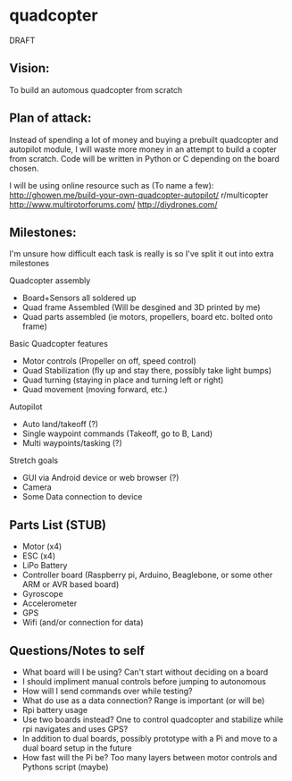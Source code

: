 quadcopter
==========

DRAFT

Vision:
-----
To build an automous quadcopter from scratch

Plan of attack:
----------------------------
Instead of spending a lot of money and buying a prebuilt quadcopter and autopilot module, I will waste more money in an attempt to build a copter from scratch. Code will be written in Python or C depending on the board chosen.

I will be using online resource such as (To name a few):
http://ghowen.me/build-your-own-quadcopter-autopilot/ 
r/multicopter
http://www.multirotorforums.com/
http://diydrones.com/

Milestones:
-----------
I'm unsure how difficult each task is really is so I've split it out into extra milestones

Quadcopter assembly
- Board+Sensors all soldered up
- Quad frame Assembled (Will be desgined and 3D printed by me)
- Quad parts assembled (ie motors, propellers, board etc. bolted onto frame)

Basic Quadcopter features
- Motor controls (Propeller on off, speed control)
- Quad Stabilization (fly up and stay there, possibly take light bumps)
- Quad turning (staying in place and turning left or right)
- Quad movement (moving forward, etc.)

Autopilot
- Auto land/takeoff (?)
- Single waypoint commands (Takeoff, go to B, Land)
- Multi waypoints/tasking (?)

Stretch goals
- GUI via Android device or web browser (?)
- Camera
- Some Data connection to device

Parts List (STUB)
----------------
- Motor (x4)
- ESC (x4)
- LiPo Battery
- Controller board (Raspberry pi, Arduino, Beaglebone, or some other ARM or AVR based board)
- Gyroscope
- Accelerometer
- GPS
- Wifi (and/or connection for data)

Questions/Notes to self
--------------------------
- What board will I be using? Can't start without deciding on a board
- I should impliment manual controls before jumping to autonomous
- How will I send commands over while testing?
- What do use as a data connection? Range is important (or will be)
- Rpi battery usage
- Use two boards instead? One to control quadcopter and stabilize while rpi navigates and uses GPS? 
- In addition to dual boards, possibly prototype with a Pi and move to a dual board setup in the future
- How fast will the Pi be? Too many layers between motor controls and Pythons script (maybe)